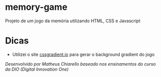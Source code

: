 # memory-game

Projeto de um jogo da memória utilizando HTML, CSS e Javascript

# Dicas

- Utilizei o site [cssgradient.io](https://cssgradient.io/) para gerar o background gradient do jogo

_Desenvolvido por Matheus Chiarello baseado nos ensinamentos do curso da DIO (Digital Innovation One)_
